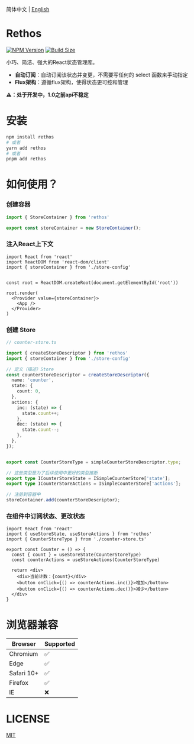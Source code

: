 简体中文 | [English](https://github.com/Basaltic/rethos/blob/main/README.en.md)

# Rethos 

[![NPM Version](https://img.shields.io/npm/v/rethos?style=flat&colorA=brightgreen&colorB=lightgrey)](https://www.npmjs.com/package/rethos)
[![Build Size](https://img.shields.io/bundlephobia/minzip/rethos?label=bundle%20size&style=flat&colorA=brightgreen&colorB=lightgrey)](https://bundlephobia.com/result?p=zustand)

小巧、简洁、强大的React状态管理库。

* **自动订阅**：自动订阅该状态并变更，不需要写任何的 select 函数来手动指定
* **Flux架构**：遵循flux架构，使得状态更可控和管理

**⚠️：处于开发中，1.0之前api不稳定**

# 安装

```bash
npm install rethos 
# 或者 
yarn add rethos 
# 或者
pnpm add rethos
```

# 如何使用？

### 创建容器

```typescript
import { StoreContainer } from 'rethos'

export const storeContainer = new StoreContainer();

```

### 注入React上下文

```tsx
import React from 'react'
import ReactDOM from 'react-dom/client'
import { storeContainer } from './store-config'


const root = ReactDOM.createRoot(document.getElementById('root'))

root.render(
  <Provider value={storeContainer}>
    <App />
  </Provider>
)
```

### 创建 Store

```ts
// counter-store.ts

import { createStoreDescriptor } from 'rethos'
import { storeContainer } from './store-config'

// 定义（描述）Store
const counterStoreDescriptor = createStoreDescriptor({
  name: 'counter',
  state: {
    count: 0,
  },
  actions: {
    inc: (state) => {
      state.count++;
    },
    dec: (state) => {
      state.count--;
    },
  },
});


export const CounterStoreType = simpleCounterStoreDescriptor.type;

// 这些类型是为了后续使用中更好的类型推断
export type ICounterStoreState = ISimpleCounterStore['state'];
export type ICounterStoreActions = ISimpleCounterStore['actions'];

// 注册到容器中
storeContainer.add(counterStoreDescriptor);

```

### 在组件中订阅状态、更改状态
```tsx
import React from 'react'
import { useStoreState, useStoreActions } from 'rethos'
import { CounterStoreType } from './counter-store.ts'

export const Counter = () => {
  const { count } = useStoreState(CounterStoreType)
  const counterActions = useStoreActions(CounterStoreType)

  return <div>
    <div>当前计数：{count}</div>
    <button onClick={() => counterActions.inc()}>增加</button>
    <button onClick={() => counterActions.dec()}>减少</button>
  </div>
}

```


# 浏览器兼容

| Browser | Supported |
|--|--|
| Chromium | ✅ |
| Edge | ✅ |
| Safari 10+ | ✅ |
| Firefox | ✅ |
| IE | ❌ |

# LICENSE

[MIT](https://github.com/Basaltic/rethos/blob/main/LICENSE)
